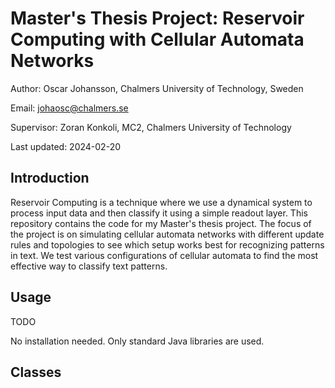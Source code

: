 # Master's Thesis Project: Reservoir Computing with Cellular Automata Networks
Author:
Oscar Johansson, Chalmers University of Technology, Sweden

Email: johaosc@chalmers.se

Supervisor: Zoran Konkoli, MC2, Chalmers University of Technology

Last updated: 2024-02-20

## Introduction
Reservoir Computing is a technique where we use a dynamical system to process input data and then classify it using a simple readout layer. This repository contains the code for my Master's thesis project. The focus of the project is on simulating cellular automata networks with different update rules and topologies to see which setup works best for recognizing patterns in text. We test various configurations of cellular automata to find the most effective way to classify text patterns.

## Usage
TODO

No installation needed. Only standard Java libraries are used.

## Classes
